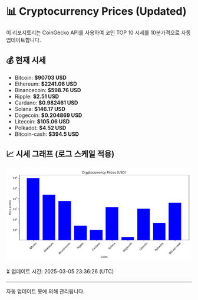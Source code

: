 
# 📊 Cryptocurrency Prices (Updated)

이 리포지토리는 CoinGecko API를 사용하여 코인 TOP 10 시세를 10분가격으로 자동 업데이트합니다.

## 💰 현재 시세
- Bitcoin: **$90703 USD**
- Ethereum: **$2241.06 USD**
- Binancecoin: **$598.76 USD**
- Ripple: **$2.51 USD**
- Cardano: **$0.982461 USD**
- Solana: **$146.17 USD**
- Dogecoin: **$0.204869 USD**
- Litecoin: **$105.06 USD**
- Polkadot: **$4.52 USD**
- Bitcoin-cash: **$394.5 USD**

## 📈 시세 그래프 (로그 스케일 적용)
![Crypto Prices](crypto_prices.png)

⏳ 업데이트 시간: 2025-03-05 23:36:26 (UTC)

---
자동 업데이트 봇에 의해 관리됩니다.
